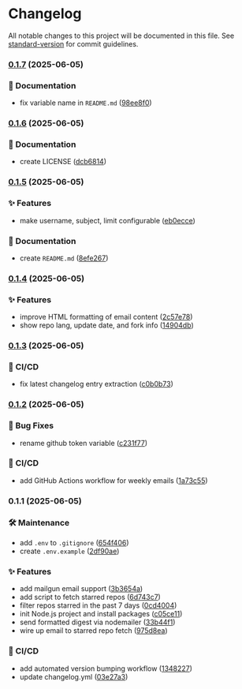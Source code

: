 # Changelog

All notable changes to this project will be documented in this file. See [standard-version](https://github.com/conventional-changelog/standard-version) for commit guidelines.

### [0.1.7](https://github.com/OleksandrZadvornyi/github-stars-newsletter/compare/v0.1.6...v0.1.7) (2025-06-05)


### 📝 Documentation

* fix variable name in `README.md` ([98ee8f0](https://github.com/OleksandrZadvornyi/github-stars-newsletter/commit/98ee8f041ad02c7752a98c8045fc9b2bf9275599))

### [0.1.6](https://github.com/OleksandrZadvornyi/github-stars-newsletter/compare/v0.1.5...v0.1.6) (2025-06-05)


### 📝 Documentation

* create LICENSE ([dcb6814](https://github.com/OleksandrZadvornyi/github-stars-newsletter/commit/dcb68142b8882ec473aaeeea10eef9c0908c6b76))

### [0.1.5](https://github.com/OleksandrZadvornyi/github-stars-newsletter/compare/v0.1.4...v0.1.5) (2025-06-05)


### ✨ Features

* make username, subject, limit configurable ([eb0ecce](https://github.com/OleksandrZadvornyi/github-stars-newsletter/commit/eb0ecce5eba8b7d8142225372ee6b86f9451fb69))


### 📝 Documentation

* create `README.md` ([8efe267](https://github.com/OleksandrZadvornyi/github-stars-newsletter/commit/8efe267331f6f4c02355ae87956e6ccbb6ce4c2c))

### [0.1.4](https://github.com/OleksandrZadvornyi/github-stars-newsletter/compare/v0.1.3...v0.1.4) (2025-06-05)


### ✨ Features

* improve HTML formatting of email content ([2c57e78](https://github.com/OleksandrZadvornyi/github-stars-newsletter/commit/2c57e788f719ce1ed76273eb5e3cdc947545150c))
* show repo lang, update date, and fork info ([14904db](https://github.com/OleksandrZadvornyi/github-stars-newsletter/commit/14904db1660e633eebeaf56a83a8f1be07c7d7a9))

### [0.1.3](https://github.com/OleksandrZadvornyi/github-stars-newsletter/compare/v0.1.2...v0.1.3) (2025-06-05)


### 👷 CI/CD

* fix latest changelog entry extraction ([c0b0b73](https://github.com/OleksandrZadvornyi/github-stars-newsletter/commit/c0b0b73714a8fa8360eb9461957a9107b2400c16))

### [0.1.2](https://github.com/OleksandrZadvornyi/github-stars-newsletter/compare/v0.1.1...v0.1.2) (2025-06-05)


### 🐛 Bug Fixes

* rename github token variable ([c231f77](https://github.com/OleksandrZadvornyi/github-stars-newsletter/commit/c231f771ac7fe1debbd82dbf5b084581620c31ff))


### 👷 CI/CD

* add GitHub Actions workflow for weekly emails ([1a73c55](https://github.com/OleksandrZadvornyi/github-stars-newsletter/commit/1a73c5571baad01279f7e71973de57a5f94428d2))

### 0.1.1 (2025-06-05)


### 🛠 Maintenance

* add `.env` to `.gitignore` ([654f406](https://github.com/OleksandrZadvornyi/github-stars-newsletter/commit/654f406b922cb44f0dee6807fa0f7cea15aee7e6))
* create `.env.example` ([2df90ae](https://github.com/OleksandrZadvornyi/github-stars-newsletter/commit/2df90aeb5e7cf08e5d6bf2d76338d11a4ebf98da))


### ✨ Features

* add mailgun email support ([3b3654a](https://github.com/OleksandrZadvornyi/github-stars-newsletter/commit/3b3654a408f65d3d3c766e696a30ba533ee1a67a))
* add script to fetch starred repos ([6d743c7](https://github.com/OleksandrZadvornyi/github-stars-newsletter/commit/6d743c72ff8dc069a1eb346a4750e9a1bf129b66))
* filter repos starred in the past 7 days ([0cd4004](https://github.com/OleksandrZadvornyi/github-stars-newsletter/commit/0cd40047c0eabe68088985ef35dbc6f8d77a2a43))
* init Node.js project and install packages ([c05ce11](https://github.com/OleksandrZadvornyi/github-stars-newsletter/commit/c05ce118ed18c11ee3e36b49cd06a242558d2e51))
* send formatted digest via nodemailer ([33b44f1](https://github.com/OleksandrZadvornyi/github-stars-newsletter/commit/33b44f1eca20ab3bcd126becf16cf2f14f5b258b))
* wire up email to starred repo fetch ([975d8ea](https://github.com/OleksandrZadvornyi/github-stars-newsletter/commit/975d8ea4ac791097bd94a54d327f656a7e01166a))


### 👷 CI/CD

* add automated version bumping workflow ([1348227](https://github.com/OleksandrZadvornyi/github-stars-newsletter/commit/134822788e395bf69eefcc36b7388bd76f910028))
* update changelog.yml ([03e27a3](https://github.com/OleksandrZadvornyi/github-stars-newsletter/commit/03e27a3d30a331d3171f87cf934726a0808a6249))

